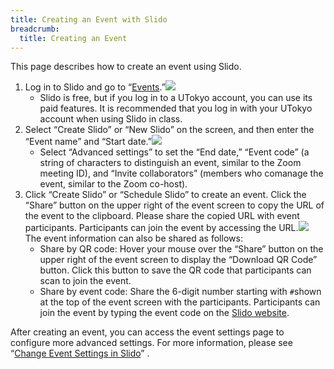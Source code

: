 ```yaml
---
title: Creating an Event with Slido
breadcrumb:
  title: Creating an Event
---
```


This page describes how to create an event using Slido.

1. Log in to Slido and go to “[Events](https://admin.sli.do/events).”<img src="img/slido_main.png">
    * Slido is free, but if you log in to a UTokyo account, you can use its paid features. It is recommended that you log in with your UTokyo account when using Slido in class.
2. Select “Create Slido” or “New Slido” on the screen, and then enter the “Event name” and “Start date.”<img src="img/schedule_slido.png">
    * Select “Advanced settings” to set the “End date,” “Event code” (a string of characters to distinguish an event, similar to the Zoom meeting ID), and “Invite collaborators” (members who comanage the event, similar to the Zoom co-host). 
3. Click “Create Slido” or “Schedule Slido” to create an event. Click the “Share” button on the upper right of the event screen to copy the URL of the event to the clipboard. Please share the copied URL with event participants. Participants can join the event by accessing the URL.<img src="img/share_event_url.png"> The event information can also be shared as follows:
    * Share by QR code: Hover your mouse over the “Share” button on the upper right of the event screen to display the “Download QR Code” button. Click this button to save the QR code that participants can scan to join the event.
    * Share by event code: Share the 6-digit number starting with `#`shown at the top of the event screen with the participants. Participants can join the event by typing the event code on the [Slido website](https://app.sli.do/).

After creating an event, you can access the event settings page to configure more advanced settings. For more information, please see “[Change Event Settings in Slido](change_event_settings)” .
